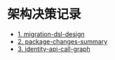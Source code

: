 # 架构决策记录

* [1. migration-dsl-design](0001-migration-dsl-design.md)
* [2. package-changes-summary](0002-package-changes-summary.md)
* [3. identity-api-call-graph](0003-identity-api-call-graph.md)